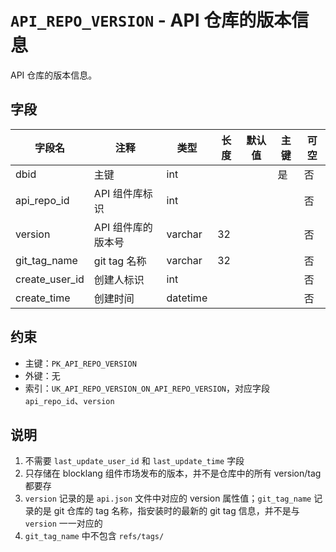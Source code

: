 # `API_REPO_VERSION` - API 仓库的版本信息

API 仓库的版本信息。

## 字段

| 字段名         | 注释               | 类型     | 长度 | 默认值 | 主键 | 可空 |
| -------------- | ------------------ | -------- | ---- | ------ | ---- | ---- |
| dbid           | 主键               | int      |      |        | 是   | 否   |
| api_repo_id    | API 组件库标识     | int      |      |        |      | 否   |
| version        | API 组件库的版本号 | varchar  | 32   |        |      | 否   |
| git_tag_name   | git tag 名称       | varchar  | 32   |        |      | 否   |
| create_user_id | 创建人标识         | int      |      |        |      | 否   |
| create_time    | 创建时间           | datetime |      |        |      | 否   |

## 约束

* 主键：`PK_API_REPO_VERSION`
* 外键：无
* 索引：`UK_API_REPO_VERSION_ON_API_REPO_VERSION`，对应字段 `api_repo_id`、`version`

## 说明

1. 不需要 `last_update_user_id` 和 `last_update_time` 字段
2. 只存储在 blocklang 组件市场发布的版本，并不是仓库中的所有 version/tag 都要存
3. `version` 记录的是 `api.json` 文件中对应的 version 属性值；`git_tag_name` 记录的是 git 仓库的 tag 名称，指安装时的最新的 git tag 信息，并不是与 `version` 一一对应的
4. `git_tag_name` 中不包含 `refs/tags/`
